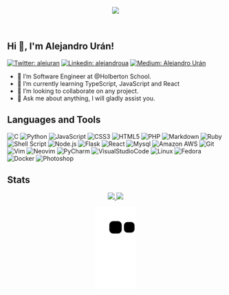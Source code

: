 <p align="center">
  <img src="https://imgur.com/I4OaQ0I.png" style="max-width:80%;">
</p>
<br>

## Hi 👋, I'm Alejandro Urán!  

[![Twitter: alejuran](https://img.shields.io/badge/Twitter-1DA1F2?style=for-the-badge&logo=twitter&logoColor=white)](https://twitter.com/alejuran)
[![Linkedin: alejandroua](https://img.shields.io/badge/-linkedin-blue?style=for-the-badge&logo=Linkedin&Color=black&link=https://www.linkedin.com/in/alejandroua/)](https://www.linkedin.com/in/alejandroua/)
[![Medium: Alejandro Urán](https://img.shields.io/badge/Medium-12100E?style=for-the-badge&logo=medium&Color=black)](https://medium.com/@alejandrourn)


- 🔭 I’m Software Engineer at @Holberton School. 
- 🌱 I’m currently learning TypeScript, JavaScript and React
- 👯 I’m looking to collaborate on any project.
- 💬 Ask me about anything, I will gladly assist you.

## Languages and Tools

![C](https://img.shields.io/badge/c-%2300599C.svg?style=for-the-badge&logo=c&logoColor=white)
![Python](https://img.shields.io/badge/python-3670A0?style=for-the-badge&logo=python&logoColor=ffdd54)
![JavaScript](https://img.shields.io/badge/javascript-%23323330.svg?style=for-the-badge&logo=javascript&logoColor=%23F7DF1E)
![CSS3](https://img.shields.io/badge/css3-%231572B6.svg?style=for-the-badge&logo=css3&logoColor=white)
![HTML5](https://img.shields.io/badge/html5-%23E34F26.svg?style=for-the-badge&logo=html5&logoColor=white)
![PHP](https://img.shields.io/badge/PHP-777BB4?style=for-the-badge&logo=php&logoColor=white)
![Markdown](https://img.shields.io/badge/markdown-%23000000.svg?style=for-the-badge&logo=markdown&logoColor=white)
![Ruby](https://img.shields.io/badge/ruby-%23CC342D.svg?style=for-the-badge&logo=ruby&logoColor=white)
![Shell Script](https://img.shields.io/badge/shell_script-%23121011.svg?style=for-the-badge&logo=gnu-bash&logoColor=white)
![Node.js](https://img.shields.io/badge/Node.js-43853D?style=for-the-badge&logo=node.js&logoColor=white)
![Flask](https://img.shields.io/badge/Flask-000000?style=for-the-badge&logo=flask&logoColor=white)
![React](https://img.shields.io/badge/React-20232A?style=for-the-badge&logo=react&logoColor=61DAFB)
![Mysql](https://img.shields.io/badge/MySQL-00000F?style=for-the-badge&logo=mysql&logoColor=white)
![Amazon AWS](https://img.shields.io/badge/Amazon_AWS-232F3E?style=for-the-badge&logo=amazon-aws&logoColor=white)
![Git](https://img.shields.io/badge/GIT-E44C30?style=for-the-badge&logo=git&logoColor=white)
![Vim](https://img.shields.io/badge/VIM-%2311AB00.svg?&style=for-the-badge&logo=vim&logoColor=white)
![Neovim](https://img.shields.io/badge/NeoVim-%2357A143.svg?&style=for-the-badge&logo=neovim&logoColor=white)
![PyCharm](https://img.shields.io/badge/PyCharm-000000.svg?&style=for-the-badge&logo=PyCharm&logoColor=white)
![VisualStudioCode](https://img.shields.io/badge/Visual_Studio_Code-0078D4?style=for-the-badge&logo=visual%20studio%20code&logoColor=white)
![Linux](https://img.shields.io/badge/Linux-FCC624?style=for-the-badge&logo=linux&logoColor=black)
![Fedora](https://img.shields.io/badge/Fedora-294172?style=for-the-badge&logo=fedora&logoColor=white)
![Docker](https://img.shields.io/badge/docker-%230db7ed.svg?style=for-the-badge&logo=docker&logoColor=white)
![Photoshop](https://img.shields.io/badge/-Photoshop-333333?style=for-the-badge&logo=adobe-photoshop&color=black)

## Stats

<div align="center">
  <a href="https://github.com/alejuran">
  <img height="180em" src="https://github-readme-stats.vercel.app/api?username=alejuran&show_icons=true&theme=radical&include_all_commits=true&count_private=true"/>
  <img height="180em" src="https://github-readme-stats.vercel.app/api/top-langs/?username=alejuran&layout=compact&langs_count=7&theme=radical"/>
  
  
  ![Snake animation](https://github.com/alejuran/alejuran/blob/output/github-contribution-grid-snake.svg)
